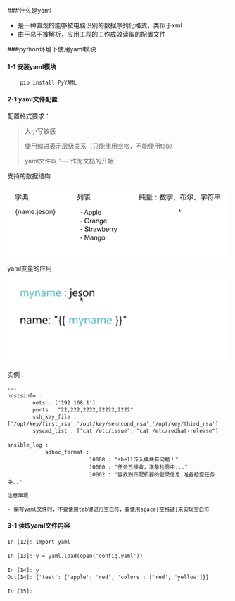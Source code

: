 ###什么是yaml

- 是一种直观的能够被电脑识别的数据序列化格式，类似于xml
- 由于易于被解析，应用工程的工作成效读取的配置文件

###python环境下使用yaml模块

#### 1-1 安装yaml模块

```
    pip install PyYAML
```

#### 2-1 yaml文件配置

配置格式要求：

> 大小写敏感
>
> 使用缩进表示层级关系（只能使用空格，不能使用tab）
>
> yaml文件以 ‘---’作为文档的开始


支持的数据结构

![数据结构](数据结构.png)


yaml变量的应用


![yaml变量的应用](yaml变量的应用.png)



实例：

```
---
hostsinfo :
        nets : ['192.168.1']
        ports : "22,222,2222,22222,2222"
        ssh_key_file : ['/opt/key/first_rsa','/opt/key/senncond_rsa','/opt/key/third_rsa']
        syscmd_list : ["cat /etc/issue", "cat /etc/redhat-release"]

ansible_log :
            adhoc_format :
                          10008 : "shell传入模块有问题！"
                          10000 : "任务已接收，准备检验中..."
                          10002 : "查找到匹配机器的登录信息,准备检查任务中.."
```


`注意事项`

    - 编写yaml文件时，不要使用tab键进行空白符，要使用space[空格键]来实现空白符


#### 3-1 读取yaml文件内容

```
In [12]: import yaml

In [13]: y = yaml.load(open('config.yaml'))

In [14]: y
Out[14]: {'test': {'apple': 'red', 'colors': ['red', 'yellow']}}

In [15]:

```
